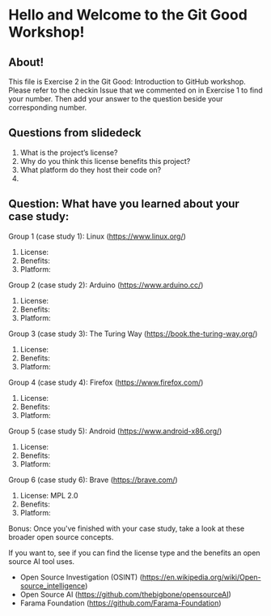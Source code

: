 # Hello and Welcome to the Git Good Workshop! 

## About! 

This file is Exercise 2 in the Git Good: Introduction to GitHub workshop. 
Please refer to the checkin Issue that we commented on in Exercise 1 to find your number. Then add your answer to the question beside your corresponding number.

## Questions from slidedeck
1. What is the project’s license?
2. Why do you think this license benefits this project?
3. What platform do they host their code on?
4. 

## Question: What have you learned about your case study:

Group 1 (case study 1): Linux (https://www.linux.org/)
1. License: 
2. Benefits:
3. Platform:

Group 2 (case study 2): Arduino (https://www.arduino.cc/)
1. License: 
2. Benefits:
3. Platform:

Group 3 (case study 3): The Turing Way (https://book.the-turing-way.org/)
1. License: 
2. Benefits:
3. Platform:

Group 4 (case study 4): Firefox (https://www.firefox.com/)
1. License: 
2. Benefits:
3. Platform:

Group 5 (case study 5): Android (https://www.android-x86.org/)
1. License: 
2. Benefits:
3. Platform:

Group 6 (case study 6): Brave (https://brave.com/)
1. License: MPL 2.0 
2. Benefits:
3. Platform:
   
Bonus:
Once you've finished with your case study, take a look at these broader open source concepts.  
  
If you want to, see if you can find the license type and the benefits an open source AI tool uses.  
  
- Open Source Investigation (OSINT) (https://en.wikipedia.org/wiki/Open-source_intelligence)  
- Open Source AI (https://github.com/thebigbone/opensourceAI)  
- Farama Foundation (https://github.com/Farama-Foundation)  
